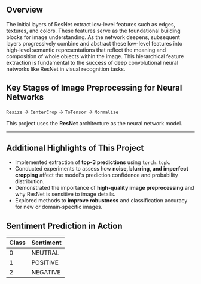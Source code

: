## Overview

The initial layers of ResNet extract low-level features such as edges, textures, and colors. These features serve as the foundational building blocks for image understanding. As the network deepens, subsequent layers progressively combine and abstract these low-level features into high-level semantic representations that reflect the meaning and composition of whole objects within the image. This hierarchical feature extraction is fundamental to the success of deep convolutional neural networks like ResNet in visual recognition tasks.

## Key Stages of Image Preprocessing for Neural Networks

`Resize` → `CenterCrop` → `ToTensor` → `Normalize`

This project uses the **ResNet** architecture as the neural network model.

---

## Additional Highlights of This Project

- Implemented extraction of **top‑3 predictions** using `torch.topk`.
- Conducted experiments to assess how **noise, blurring, and imperfect cropping** affect the model's prediction confidence and probability distribution.
- Demonstrated the importance of **high‑quality image preprocessing** and why ResNet is sensitive to image details.
- Explored methods to **improve robustness** and classification accuracy for new or domain‑specific images.

## Sentiment Prediction in Action

| Class | Sentiment |
| ----- | --------- |
| 0     | NEUTRAL   |
| 1     | POSITIVE  |
| 2     | NEGATIVE  |
